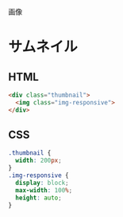 画像
# サムネイル
## HTML
```html
<div class="thumbnail">
  <img class="img-responsive">
</div>
```

## CSS
```css
.thumbnail {
  width: 200px;
}
.img-responsive {
  display: block;
  max-width: 100%;
  height: auto;
}
```
